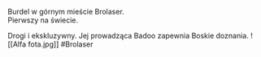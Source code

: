 Burdel w górnym mieście Brolaser.  
Pierwszy na świecie.

Drogi i ekskluzywny. Jej prowadząca Badoo zapewnia Boskie doznania.
![[Alfa fota.jpg]]
#Brolaser
